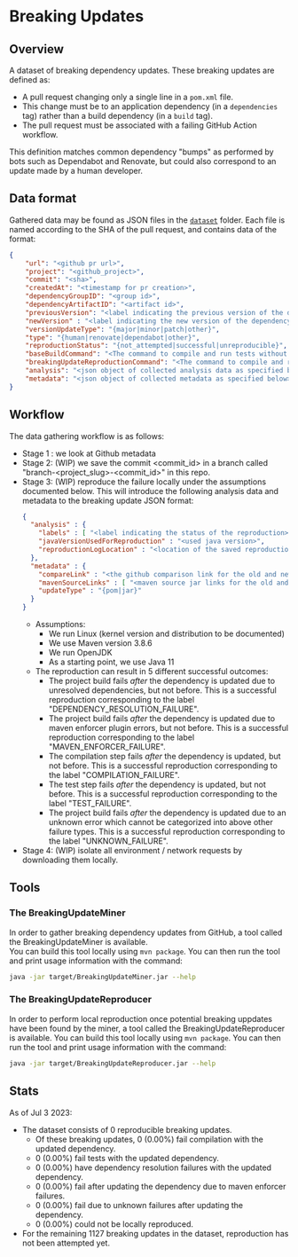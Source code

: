 # Breaking Updates

## Overview 
A dataset of breaking dependency updates. 
These breaking updates are defined as:
* A pull request changing only a single line in a `pom.xml` file.
* This change must be to an application dependency (in a `dependencies` tag)
  rather than a build dependency (in a `build` tag).
* The pull request must be associated with a failing GitHub Action workflow.

This definition matches common dependency "bumps" as performed by bots such as 
Dependabot and Renovate, but could also correspond to an update made by a human developer.

## Data format 
Gathered data may be found as JSON files in the [`dataset`](/dataset) folder.
Each file is named according to the SHA of the pull request, and contains data of
the format:
```json
{
    "url": "<github pr url>",
    "project": "<github_project>",
    "commit": "<sha>",
    "createdAt": "<timestamp for pr creation>",
    "dependencyGroupID": "<group id>",
    "dependencyArtifactID": "<artifact id>",
    "previousVersion": "<label indicating the previous version of the dependency>",
    "newVersion" : "<label indicating the new version of the dependency>",
    "versionUpdateType": "{major|minor|patch|other}",
    "type": "{human|renovate|dependabot|other}",
    "reproductionStatus": "{not_attempted|successful|unreproducible}",
    "baseBuildCommand": "<The command to compile and run tests without the breaking update commit>",
    "breakingUpdateReproductionCommand": "<The command to compile and run tests with the breaking update commit>",
    "analysis": "<json object of collected analysis data as specified below>",
    "metadata": "<json object of collected metadata as specified below>"
}
```

## Workflow
The data gathering workflow is as follows: 
* Stage 1 : we look at Github metadata
* Stage 2: (WIP) we save the commit <commit_id> in a branch called "branch-<project_slug>-<commit_id>" in this repo. 
* Stage 3: (WIP) reproduce the failure locally under the assumptions documented below. This will introduce the following analysis 
  data and metadata to the breaking update JSON format:
  ```json
  {
    "analysis" : {
      "labels" : [ "<label indicating the status of the reproduction>" ],
      "javaVersionUsedForReproduction" : "<used java version>",
      "reproductionLogLocation" : "<location of the saved reproduction log file>"
    },
    "metadata" : {
      "compareLink" : "<the github comparison link for the old and new tag releases of the updated dependency if it exists>",
      "mavenSourceLinks" : [ "<maven source jar links for the old and new releases of the updated dependency if they exist>"],
      "updateType" : "{pom|jar}"
    }
  }
  ```
  * Assumptions:
    * We run Linux (kernel version and distribution to be documented)
    * We use Maven version 3.8.6
    * We run OpenJDK
    * As a starting point, we use Java 11
  * The reproduction can result in 5 different successful outcomes:
    * The project build fails _after_ the dependency is updated due to unresolved dependencies, but not before.
      This is a successful reproduction corresponding to the label "DEPENDENCY_RESOLUTION_FAILURE".
    * The project build fails _after_ the dependency is updated due to maven enforcer plugin errors, but not before.
      This is a successful reproduction corresponding to the label "MAVEN_ENFORCER_FAILURE".
    * The compilation step fails _after_ the dependency is updated, but not before.
      This is a successful reproduction corresponding to the label "COMPILATION_FAILURE".
    * The test step fails _after_ the dependency is updated, but not before.
      This is a successful reproduction corresponding to the label "TEST_FAILURE".
    * The project build fails _after_ the dependency is updated due to an unknown error which cannot be categorized
      into above other failure types.
      This is a successful reproduction corresponding to the label "UNKNOWN_FAILURE".
* Stage 4: (WIP) isolate all environment / network requests by downloading them locally.

## Tools

### The BreakingUpdateMiner
In order to gather breaking dependency updates from GitHub, a tool called the 
BreakingUpdateMiner is available.  
You can build this tool locally using `mvn package`.
You can then run the tool and print usage information with the command:
```bash
java -jar target/BreakingUpdateMiner.jar --help 
```

### The BreakingUpdateReproducer
In order to perform local reproduction once potential breaking uppdates have been found by the miner,
a tool called the BreakingUpdateReproducer is available.
You can build this tool locally using `mvn package`.
You can then run the tool and print usage information with the command:
```bash
java -jar target/BreakingUpdateReproducer.jar --help 
```

## Stats
As of Jul 3 2023:
  * The dataset consists of 0 reproducible breaking updates.
    - Of these breaking updates, 0 (0.00%) fail compilation with the updated dependency.
    - 0 (0.00%) fail tests with the updated dependency.
    - 0 (0.00%) have dependency resolution failures with the updated dependency.
    - 0 (0.00%) fail after updating the dependency due to maven enforcer failures.
    - 0 (0.00%) fail due to unknown failures after updating the dependency.
    - 0 (0.00%) could not be locally reproduced.
  * For the remaining 1127 breaking updates in the dataset, reproduction has not been attempted yet.
